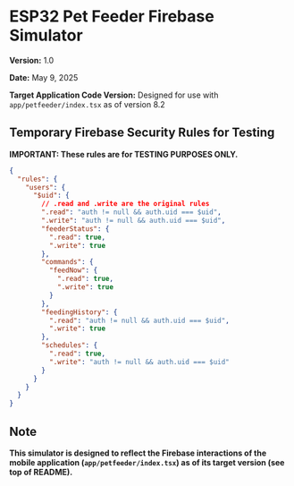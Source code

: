 # ESP32 Pet Feeder Firebase Simulator

**Version:** 1.0

**Date:** May 9, 2025

**Target Application Code Version:** Designed for use with `app/petfeeder/index.tsx` as of version 8.2

## Temporary Firebase Security Rules for Testing

**IMPORTANT: These rules are for TESTING PURPOSES ONLY.**

```json
{
  "rules": {
    "users": {
      "$uid": {
        // .read and .write are the original rules
        ".read": "auth != null && auth.uid === $uid",
        ".write": "auth != null && auth.uid === $uid",
        "feederStatus": {
          ".read": true,
          ".write": true
        },
        "commands": {
          "feedNow": {
            ".read": true,
            ".write": true
          }
        },
        "feedingHistory": {
          ".read": "auth != null && auth.uid === $uid",
          ".write": true
        },
        "schedules": {
          ".read": true,
          ".write": "auth != null && auth.uid === $uid"
        }
      }
    }
  }
}
```

## Note

**This simulator is designed to reflect the Firebase interactions of the mobile application (`app/petfeeder/index.tsx`) as of its target version (see top of README).**